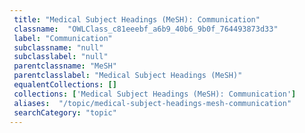 ```yaml
--- 
 title: "Medical Subject Headings (MeSH): Communication" 
 classname:  "OWLClass_c81eeebf_a6b9_40b6_9b0f_764493873d33" 
 label: "Communication" 
 subclassname: "null" 
 subclasslabel: "null" 
 parentclassname: "MeSH" 
 parentclasslabel: "Medical Subject Headings (MeSH)" 
 equalentCollections: [] 
 collections: ['Medical Subject Headings (MeSH): Communication']
 aliases:  "/topic/medical-subject-headings-mesh-communication"  
 searchCategory: "topic" 
---
```

